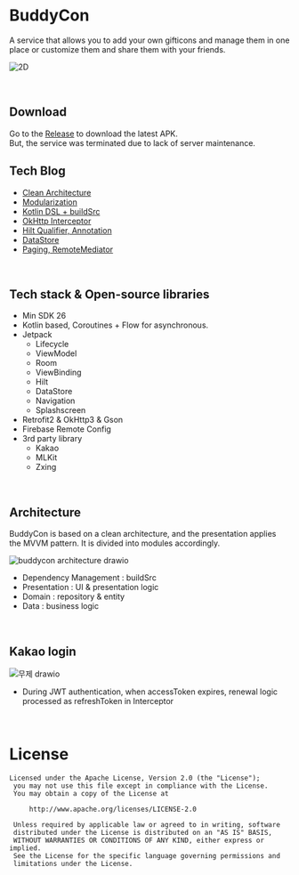 # BuddyCon
A service that allows you to add your own gifticons and manage them in one place or customize them and share them with your friends.

![2D](https://github.com/user-attachments/assets/05e6d27f-6920-49c5-aa5a-6b8e5a239f32)

<br>

## Download
Go to the [Release](https://play.google.com/store/apps/details?id=com.yapp.buddycon&hl=ko) to download the latest APK. <br>
But, the service was terminated due to lack of server maintenance.

## Tech Blog
- [Clean Architecture](https://velog.io/@ows3090/Android-%ED%94%84%EB%A1%9C%EC%A0%9D%ED%8A%B8%EB%A1%9C-%EB%B0%B0%EC%9A%B0%EB%8A%94-Clean-Architecture)
- [Modularization](https://velog.io/@ows3090/Android-%ED%94%84%EB%A1%9C%EC%A0%9D%ED%8A%B8%EB%A1%9C-%EB%B0%B0%EC%9A%B0%EB%8A%94-App-Modularization)
- [Kotlin DSL + buildSrc](https://velog.io/@ows3090/Android-%ED%94%84%EB%A1%9C%EC%A0%9D%ED%8A%B8%EB%A1%9C-%EB%B0%B0%EC%9A%B0%EB%8A%94-Kotlin-DSL-buildSrc)
- [OkHttp Interceptor](https://velog.io/@ows3090/Android-%ED%94%84%EB%A1%9C%EC%A0%9D%ED%8A%B8%EB%A1%9C-%EB%B0%B0%EC%9A%B0%EB%8A%94-OkHttp-Interceptor-%ED%99%9C%EC%9A%A9)
- [Hilt Qualifier, Annotation](https://velog.io/@ows3090/Android-%ED%94%84%EB%A1%9C%EC%A0%9D%ED%8A%B8%EB%A1%9C-%EB%B0%B0%EC%9A%B0%EB%8A%94-Annotation-Hilt-Qualifier-%EC%82%AC%EC%9A%A9)
- [DataStore](https://velog.io/@ows3090/Android-%ED%94%84%EB%A1%9C%EC%A0%9D%ED%8A%B8%EB%A1%9C-%EB%B0%B0%EC%9A%B0%EB%8A%94-DataStore-Preferences-DataStore-Proto-DataStore)
- [Paging, RemoteMediator](https://velog.io/@ows3090/Android-%ED%94%84%EB%A1%9C%EC%A0%9D%ED%8A%B8%EB%A1%9C-%EB%B0%B0%EC%9A%B0%EB%8A%94-Paging-Library-RemoteMediator-%EC%82%AC%EC%9A%A9)

<br>

## Tech stack & Open-source libraries
- Min SDK 26
- Kotlin based, Coroutines + Flow for asynchronous.
- Jetpack
  - Lifecycle
  - ViewModel
  - Room
  - ViewBinding
  - Hilt
  - DataStore
  - Navigation
  - Splashscreen
- Retrofit2 & OkHttp3 & Gson
- Firebase Remote Config
- 3rd party library
  - Kakao
  - MLKit
  - Zxing

<br>

## Architecture
BuddyCon is based on a clean architecture, and the presentation applies the MVVM pattern. 
It is divided into modules accordingly.

![buddycon architecture drawio](https://github.com/user-attachments/assets/5018d07a-46cf-484a-9288-4df6df39674e)

- Dependency Management : buildSrc
- Presentation : UI & presentation logic
- Domain : repository & entity
- Data : business logic

<br>

## Kakao login 
![무제 drawio](https://github.com/user-attachments/assets/8f54ca64-58ba-4509-9bde-5a97c713473c)

- During JWT authentication, when accessToken expires, renewal logic processed as refreshToken in Interceptor

<br>

# License
```
Licensed under the Apache License, Version 2.0 (the "License");
 you may not use this file except in compliance with the License.
 You may obtain a copy of the License at

     http://www.apache.org/licenses/LICENSE-2.0

 Unless required by applicable law or agreed to in writing, software
 distributed under the License is distributed on an "AS IS" BASIS,
 WITHOUT WARRANTIES OR CONDITIONS OF ANY KIND, either express or implied.
 See the License for the specific language governing permissions and
 limitations under the License.
```
